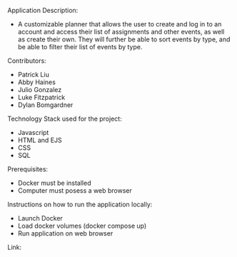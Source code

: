 Application Description:
- A customizable planner that allows the user to create and log in to an account and access their list of assignments and other events, as well as create their own. They will further be able to sort events by type, and be able to filter their list of events by type. 

Contributors: 
- Patrick Liu
- Abby Haines
- Julio Gonzalez
- Luke Fitzpatrick
- Dylan Bomgardner

Technology Stack used for the project:
- Javascript
- HTML and EJS
- CSS
- SQL

Prerequisites:
- Docker must be installed
- Computer must posess a web browser

Instructions on how to run the application locally:
- Launch Docker
- Load docker volumes (docker compose up)
- Run application on web browser

Link: